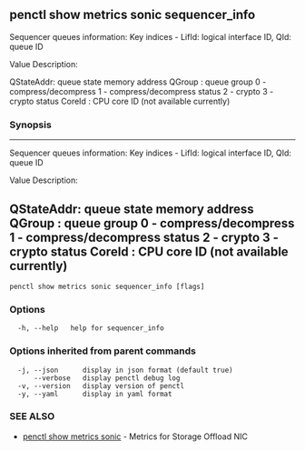 ## penctl show metrics sonic sequencer_info

Sequencer queues information:
 Key indices - LifId: logical interface ID, QId: queue ID


Value Description:

QStateAddr: queue state memory address
QGroup    : queue group
            0 - compress/decompress
            1 - compress/decompress status
            2 - crypto
            3 - crypto status
CoreId    : CPU core ID (not available currently)

### Synopsis



---------------------------------
 Sequencer queues information:
 Key indices - LifId: logical interface ID, QId: queue ID


Value Description:

QStateAddr: queue state memory address
QGroup    : queue group
            0 - compress/decompress
            1 - compress/decompress status
            2 - crypto
            3 - crypto status
CoreId    : CPU core ID (not available currently)
---------------------------------


```
penctl show metrics sonic sequencer_info [flags]
```

### Options

```
  -h, --help   help for sequencer_info
```

### Options inherited from parent commands

```
  -j, --json      display in json format (default true)
      --verbose   display penctl debug log
  -v, --version   display version of penctl
  -y, --yaml      display in yaml format
```

### SEE ALSO
* [penctl show metrics sonic](penctl_show_metrics_sonic.md)	 - Metrics for Storage Offload NIC

